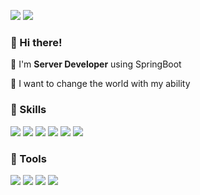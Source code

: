 <p>
  <a href="https://dingdingmin-back-end-developer.tistory.com//" target="_blank"><img src="https://img.shields.io/badge/Blog-00A98F?style=flat-square&logo=About.me&logoColor=white"/></a>
  <a href="mailto:rkdlem48@gmail.com" target="_blank"><img src="https://img.shields.io/badge/rkdlem48@gmail.com-EA4335?style=flat-square&logo=Gmail&logoColor=white"/></a>
</p>

### 👋 Hi there!
🍫 I'm <b>Server Developer</b> using SpringBoot

🍫 I want to change the world with my ability
### 💪 Skills
<p>
  <img src="https://img.shields.io/badge/SpringBoot-6DB33F?style=flat-square&logo=SpringBoot&logoColor=white"/>
  <img src="https://img.shields.io/badge/SpringSecurity-6DB33F?style=flat-square&logo=SpringSecurity&logoColor=white"/>
  <img src="https://img.shields.io/badge/Thymeleaf-005F0F?style=flat-square&logo=Thymeleaf&logoColor=white"/>
  <img src="https://img.shields.io/badge/AWS-232F3E?style=flat-square&logo=AmazonAWS&logoColor=white"/>
  <img src="https://img.shields.io/badge/MySQL-4479A1?style=flat-square&logo=MySQL&logoColor=white"/>
  <img src="https://img.shields.io/badge/JAVA-007396?style=flat-square&logo=Java&logoColor=white"/>
</p>

### 💪 Tools
<p>
  <img src="https://img.shields.io/badge/Jenkins-D24939?style=flat-square&logo=Jenkins&logoColor=white"/>
  <img src="https://img.shields.io/badge/Docker-2496ED?style=flat-square&logo=Docker&logoColor=white"/>
  <img src="https://img.shields.io/badge/Jmeter-D22128?style=flat-square&logo=ApacheJmeter&logoColor=white"/>
  <img src="https://img.shields.io/badge/GitHub-181717?style=flat-square&logo=GitHub&logoColor=white"/>
</p>
